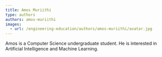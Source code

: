 ```yaml
---
title: Amos Muriithi
type: authors
authors: amos-muriithi
images:
  - url: /engineering-education/authors/amos-muriithi/avatar.jpg 
---
```

Amos is a Computer Science undergraduate student. He is interested in Artificial Intelligence and Machine Learning.
